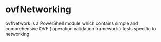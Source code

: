 # ovfNetworking
ovfNetwork is a PowerShell module which contains simple and comprehensive OVF ( operation validation framework ) tests specific to networking
